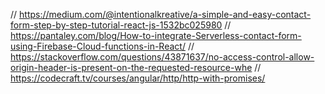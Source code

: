 // https://medium.com/@intentionalkreative/a-simple-and-easy-contact-form-step-by-step-tutorial-react-js-1532bc025980
// https://pantaley.com/blog/How-to-integrate-Serverless-contact-form-using-Firebase-Cloud-functions-in-React/
// https://stackoverflow.com/questions/43871637/no-access-control-allow-origin-header-is-present-on-the-requested-resource-whe
// https://codecraft.tv/courses/angular/http/http-with-promises/